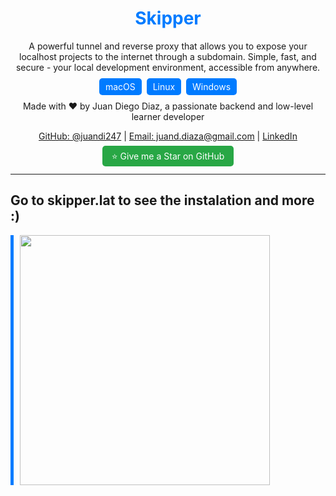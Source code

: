 <div align="center">
  
  <h1 style="color:#007bff;">Skipper</h1>
  <p>
    A powerful tunnel and reverse proxy that allows you to expose your localhost projects to the internet through a subdomain.
    Simple, fast, and secure - your local development environment, accessible from anywhere.
  </p>
  <p>
    <span style="background-color:#007bff; color:white; padding: 5px 10px; margin: 2px; border-radius: 5px;">macOS</span>
    <span style="background-color:#007bff; color:white; padding: 5px 10px; margin: 2px; border-radius: 5px;">Linux</span>
    <span style="background-color:#007bff; color:white; padding: 5px 10px; margin: 2px; border-radius: 5px;">Windows</span>
  </p>
  <p>
    Made with ❤️ by Juan Diego Diaz, a passionate backend and low-level learner developer
  </p>
  <p>
    <a href="https://github.com/juandi247" target="_blank">GitHub: @juandi247</a> |
    <a href="mailto:juand.diaza@gmail.com">Email: juand.diaza@gmail.com</a> |
    <a href="https://www.linkedin.com/in/juan-diego-diaz-92a857238/" target="_blank">LinkedIn</a>
  </p>
  <p>
    <a href="https://github.com/juandi247/skipper" target="_blank" style="background-color:#28a745; color:white; padding: 8px 15px; text-decoration:none; border-radius:5px;">⭐ Give me a Star on GitHub</a>
  </p>
</div>

---

## <a name="installation"></a>Go to skipper.lat to see the instalation and more :)

<div style="border-left: 5px solid #007bff; padding-left: 10px; margin-bottom: 15px;">
  <img src="https://i.redd.it/cg5q7x6wt5k71.jpg" width="400px">
</div>
